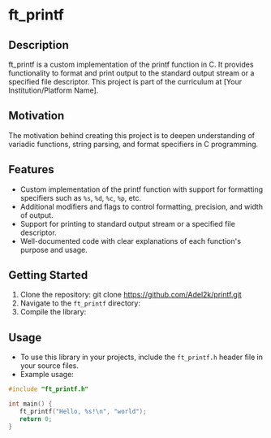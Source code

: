 # ft_printf

## Description
ft_printf is a custom implementation of the printf function in C. It provides functionality to format and print output to the standard output stream or a specified file descriptor. This project is part of the curriculum at [Your Institution/Platform Name].

## Motivation
The motivation behind creating this project is to deepen understanding of variadic functions, string parsing, and format specifiers in C programming.

## Features
- Custom implementation of the printf function with support for formatting specifiers such as `%s`, `%d`, `%c`, `%p`, etc.
- Additional modifiers and flags to control formatting, precision, and width of output.
- Support for printing to standard output stream or a specified file descriptor.
- Well-documented code with clear explanations of each function's purpose and usage.

## Getting Started
1. Clone the repository: git clone https://github.com/Adel2k/printf.git
2. Navigate to the `ft_printf` directory:
3. Compile the library:

## Usage
- To use this library in your projects, include the `ft_printf.h` header file in your source files.
- Example usage:
```c
#include "ft_printf.h"

int main() {
   ft_printf("Hello, %s!\n", "world");
   return 0;
}
